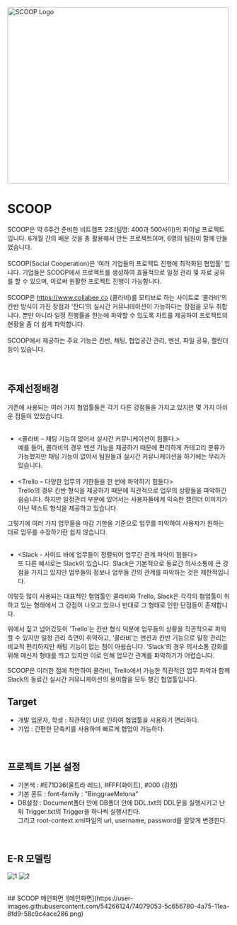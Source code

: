 <img src="https://user-images.githubusercontent.com/54266124/74009492-a2afbd80-49c6-11ea-836f-4f312af87f02.png" width="500px" height="400px" title="SCOOP logo" alt="SCOOP Logo"></img>
# SCOOP
 SCOOP은 약 6주간 준비한 비트캠프 2조(팀명: 400과 500사이)의 파이널 프로젝트입니다. 6개월 간의 배운 것을 총 활용해서 만든 프로젝트이며, 6명의 팀원이 함께 만들었습니다.
<br><br>
 SCOOP(Social Cooperation)은 ‘여러 기업들의 프로젝트 진행에 최적화된 협업툴’ 입니다. 기업들은 SCOOP에서 프로젝트를 생성하여 효율적으로 일정 관리 및 자료 공유를 할 수 있으며, 이로써 원활한 프로젝트 진행이 가능합니다.
<br><br>
SCOOP은 https://www.collabee.co (콜라비)를 모티브로 하는 사이트로 ‘콜라비’의 칸반 방식이 가진 장점과 ‘잔디’의 실시간 커뮤니테이션이 가능하다는 장점을 모두 취합니다. 뿐만 아니라 일정 진행률을 한눈에 파악할 수 있도록 차트를 제공하여 프로젝트의 현황을 좀 더 쉽게 파악합니다.
<br><br>
 SCOOP에서 제공하는 주요 기능은 칸반, 채팅, 협업공간 관리, 멘션, 파일 공유, 캘린더 등이 있습니다.
<br><br><br>
## 주제선정배경
기존에 사용되는 여러 가지 협업툴들은 각기 다른 강점들을 가지고 있지만 몇 가지 아쉬운 점들이 있었습니다.<br><br>

- <콜라비 – 채팅 기능이 없어서 실시간 커뮤니케이션이 힘들다.><br>
예를 들어, 콜라비의 경우 멘션 기능을 제공하기 때문에 편리하게 카테고리 분류가 가능했지만 채팅 기능이 없어서 팀원들과 실시간 커뮤니케이션을 하기에는 무리가 있습니다.<br><br>
- <Trello – 다양한 업무의 기한들을 한 번에 파악하기 힘들다><br>
Trello의 경우 칸반 형식을 제공하기 때문에 직관적으로 업무의 상황들을 파악하긴 쉽습니다. 하지만 일정관리 부분에 있어서는 사용자들에게 익숙한 캘린더 이미지가 아닌 텍스트 형식을 제공하고 있습니다.<br>

그렇기에 여러 가지 업무들을 마감 기한을 기준으로 업무를 파악하여 사용자가 원하는 대로 업무를 수정하기란 쉽지 않습니다. <br><br>

- <Slack - 사이드 바에 업무들이 정렬되어 업무간 관계 파악이 힘들다><br>
또 다른 예시로는 Slack이 있습니다. Slack은 기본적으로 동료간 의사소통에 큰 강점을 가지고 있지만 업무들의 정보나 업무들 간의 관계를 파악하는 것은 제한적입니다.<br>

이렇듯 많이 사용되는 대표적인 협업툴인 콜라비와 Trello, Slack은 각각의 협업툴이 취하고 있는 형태에서 그 강점이 나오고 있으나 반대로 그 형태로 인한 단점들이 존재합니다.<br>

위에서 짚고 넘어갔듯이 ‘Trello’는 칸반 형식 덕분에 업무들의 상황을 직관적으로 파악할 수 있지만 일정 관리 측면이 취약하고, ‘콜라비’는 멘션과 칸반 기능으로 일정 관리는 비교적 편리하지만 채팅 기능이 없는 점이 아쉽습니다. ‘Slack’의 경우 의사소통 강화를 위해 메신저 형태를 띄고 있지만 이로 인해 업무간 관계를 파악하기가 어렵습니다.<br>

SCOOP은 이러한 점에 착안하여 콜라비, Trello에서 가능한 직관적인 업무 파악과 함께 Slack의 동료간 실시간 커뮤니케이션의 용이함을 모두 챙긴 협업툴입니다.<br>

## Target
- 개발 입문자, 학생 : 직관적인 UI로 인하여 협업툴을 사용하기 편리하다.
- 기업 : 간편한 단축키를 사용하며 빠르게 협업이 가능하다.

<br>

## 프로젝트 기본 설정
- 기본색 : #E71D36(울트라 레드), #FFF(화이트), #000 (검정)
- 기본 폰트 : font-family : "BinggraeMelona"
- DB설정 : Document폴더 안에 DB폴더 안에 DDL.txt의 DDL문을 실행시키고 난 뒤 Trigger.txt의 Trigger을 하나씩 실행시킨다.
<br> 그리고 root-context.xml파일의 url, username, password를 알맞게 변경한다.
<br>

## E-R 모델링
![1](https://user-images.githubusercontent.com/54266124/74016777-59676a00-49d6-11ea-9b5b-753bf9a714d5.PNG)
![2](https://user-images.githubusercontent.com/54266124/74016788-5bc9c400-49d6-11ea-8212-8a38d73dd31e.PNG)

<br>
## SCOOP 메인화면
![메인화면](https://user-images.githubusercontent.com/54266124/74079053-5c656780-4a75-11ea-8fd9-58c9c4ace286.png)

